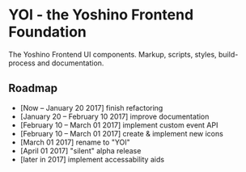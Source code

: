 # YOI - the Yoshino Frontend Foundation

The Yoshino Frontend UI components. Markup, scripts, styles, build-process and documentation.

## Roadmap

* [Now – January 20 2017] finish refactoring
* [January 20 – February 10 2017] improve documentation
* [February 10 – March 01 2017] implement custom event API
* [February 10 – March 01 2017] create & implement new icons
* [March 01 2017] rename to "YOI"
* [April 01 2017] "silent" alpha release
* [later in 2017] implement accessability aids
